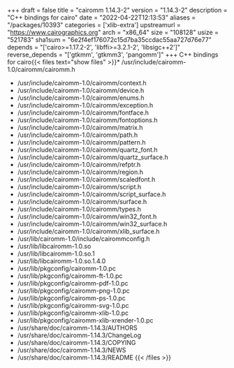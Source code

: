 +++
draft = false
title = "cairomm 1.14.3-2"
version = "1.14.3-2"
description = "C++ bindings for cairo"
date = "2022-04-22T12:13:53"
aliases = "/packages/10393"
categories = ['xlib-extra']
upstreamurl = "https://www.cairographics.org"
arch = "x86_64"
size = "108128"
usize = "521783"
sha1sum = "6e2f4ef176072c15d7ba35ccdac55aa727d76e77"
depends = "['cairo>=1.17.2-2', 'libffi>=3.2.1-2', 'libsigc++2']"
reverse_depends = "['gtkmm', 'gtkmm3', 'pangomm']"
+++
C++ bindings for cairo{{< files text="show files" >}}* /usr/include/cairomm-1.0/cairomm/cairomm.h
* /usr/include/cairomm-1.0/cairomm/context.h
* /usr/include/cairomm-1.0/cairomm/device.h
* /usr/include/cairomm-1.0/cairomm/enums.h
* /usr/include/cairomm-1.0/cairomm/exception.h
* /usr/include/cairomm-1.0/cairomm/fontface.h
* /usr/include/cairomm-1.0/cairomm/fontoptions.h
* /usr/include/cairomm-1.0/cairomm/matrix.h
* /usr/include/cairomm-1.0/cairomm/path.h
* /usr/include/cairomm-1.0/cairomm/pattern.h
* /usr/include/cairomm-1.0/cairomm/quartz_font.h
* /usr/include/cairomm-1.0/cairomm/quartz_surface.h
* /usr/include/cairomm-1.0/cairomm/refptr.h
* /usr/include/cairomm-1.0/cairomm/region.h
* /usr/include/cairomm-1.0/cairomm/scaledfont.h
* /usr/include/cairomm-1.0/cairomm/script.h
* /usr/include/cairomm-1.0/cairomm/script_surface.h
* /usr/include/cairomm-1.0/cairomm/surface.h
* /usr/include/cairomm-1.0/cairomm/types.h
* /usr/include/cairomm-1.0/cairomm/win32_font.h
* /usr/include/cairomm-1.0/cairomm/win32_surface.h
* /usr/include/cairomm-1.0/cairomm/xlib_surface.h
* /usr/lib/cairomm-1.0/include/cairommconfig.h
* /usr/lib/libcairomm-1.0.so
* /usr/lib/libcairomm-1.0.so.1
* /usr/lib/libcairomm-1.0.so.1.4.0
* /usr/lib/pkgconfig/cairomm-1.0.pc
* /usr/lib/pkgconfig/cairomm-ft-1.0.pc
* /usr/lib/pkgconfig/cairomm-pdf-1.0.pc
* /usr/lib/pkgconfig/cairomm-png-1.0.pc
* /usr/lib/pkgconfig/cairomm-ps-1.0.pc
* /usr/lib/pkgconfig/cairomm-svg-1.0.pc
* /usr/lib/pkgconfig/cairomm-xlib-1.0.pc
* /usr/lib/pkgconfig/cairomm-xlib-xrender-1.0.pc
* /usr/share/doc/cairomm-1.14.3/AUTHORS
* /usr/share/doc/cairomm-1.14.3/ChangeLog
* /usr/share/doc/cairomm-1.14.3/COPYING
* /usr/share/doc/cairomm-1.14.3/NEWS
* /usr/share/doc/cairomm-1.14.3/README
{{< /files >}}